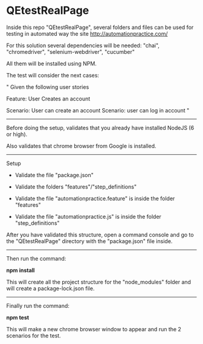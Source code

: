 # QEtestRealPage
Inside this repo "QEtestRealPage",
several folders and files can be used for testing in automated way
the site http://automationpractice.com/

For this solution several dependencies will be needed:
"chai",
"chromedriver",
"selenium-webdriver",
"cucumber"

All them will be installed using NPM.

The test will consider the next cases:

"
Given the following user stories

Feature: User Creates an account

Scenario: User can create an account
Scenario: user can log in account
"

***
Before doing the setup, validates that you already have installed NodeJS (6 or high). 

Also validates that chrome browser from Google is installed.

***
Setup
* Validate the file "package.json"

* Validate the folders "features"/"step_definitions"

* Validate the file "automationpractice.feature" is inside the folder "features"

* Validate the file "automationpractice.js" is inside the folder "step_definitions"

After you have validated this structure, 
open a command console and go to the "QEtestRealPage" directory 
with the "package.json" file inside.


****
Then run the command:

 **npm install**

This will create all the project structure for the "node_modules" folder 
and will create a package-lock.json file.


****
Finally run the command:

**npm test**

This will make a new chrome browser window to appear 
and run the 2 scenarios for the test.

